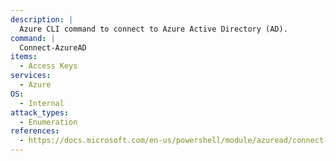 ```yaml
---
description: |
  Azure CLI command to connect to Azure Active Directory (AD).
command: |
  Connect-AzureAD
items:
  - Access Keys
services:
  - Azure
OS:
  - Internal
attack_types:
  - Enumeration
references:
  - https://docs.microsoft.com/en-us/powershell/module/azuread/connect-azuread
---
```

